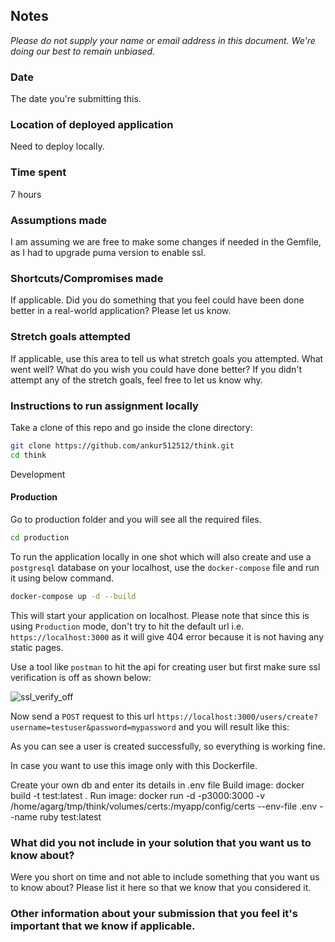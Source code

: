 ## Notes
*Please do not supply your name or email address in this document. We're doing our best to remain unbiased.*

### Date
The date you're submitting this.

### Location of deployed application
Need to deploy locally.

### Time spent
7 hours

### Assumptions made
I am assuming we are free to make some changes if needed in the Gemfile, as I had to upgrade puma version to enable ssl.

### Shortcuts/Compromises made
If applicable. Did you do something that you feel could have been done better in a real-world application? Please
let us know.

### Stretch goals attempted
If applicable, use this area to tell us what stretch goals you attempted. What went well? What do you wish you
could have done better? If you didn't attempt any of the stretch goals, feel free to let us know why.

### Instructions to run assignment locally
Take a clone of this repo and go inside the clone directory:

```bash
git clone https://github.com/ankur512512/think.git
cd think
```

Development



#### Production

Go to production folder and you will see all the required files.
```bash
cd production
```
To run the application locally in one shot which will also create and use a `postgresql` database on your localhost, use the `docker-compose` file and run it using below command.
```bash
docker-compose up -d --build
```

This will start your application on localhost. Please note that since this is using `Production` mode, don't try to hit the default url i.e. `https://localhost:3000` as it will give 404 error because it is not having any static pages.

Use a tool like `postman` to hit the api for creating user but first make sure ssl verification is off as shown below:


![ssl_verify_off](https://user-images.githubusercontent.com/12583640/136906128-f57e548c-cb2e-4d9d-ae8c-0763cf4d5100.jpg)


Now send a `POST` request to this url `https://localhost:3000/users/create?username=testuser&password=mypassword` and you will result like this:




As you can see a user is created successfully, so everything is working fine.

In case you want to use this image only with this Dockerfile.

Create your own db and enter its details in .env file
Build image: docker build -t test:latest .
Run image: docker run -d -p3000:3000 -v /home/agarg/tmp/think/volumes/certs:/myapp/config/certs --env-file .env --name ruby test:latest



### What did you not include in your solution that you want us to know about?
Were you short on time and not able to include something that you want us to know
about? Please list it here so that we know that you considered it.
### Other information about your submission that you feel it's important that we know if applicable.
